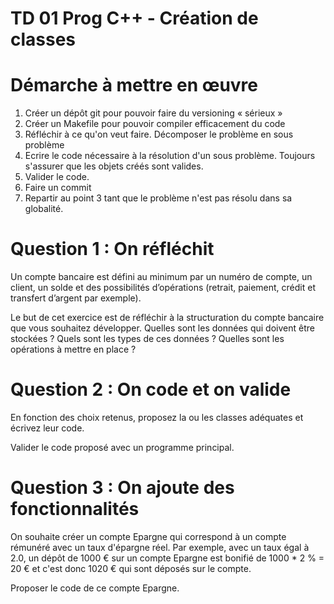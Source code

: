 # TD 01 Prog C++ - Création de classes

# Démarche à mettre en œuvre

1. Créer un dépôt git pour pouvoir faire du versioning « sérieux »
2. Créer un Makefile pour pouvoir compiler efficacement du code
3. Réfléchir à ce qu'on veut faire. Décomposer le problème en sous problème
4. Ecrire le code nécessaire à la résolution d'un sous problème. Toujours s'assurer que les objets créés sont valides.
5. Valider le code.
6. Faire un commit
7. Repartir au point 3 tant que le problème n'est pas résolu dans sa globalité.

# Question 1 : On réfléchit

Un compte bancaire est défini au minimum par un numéro de compte, un client, un solde et des possibilités d’opérations (retrait, paiement, crédit et transfert d’argent par exemple). 

Le but de cet exercice est de réfléchir à la structuration du compte bancaire que vous souhaitez développer. Quelles sont les données qui doivent être stockées ? Quels sont les types de ces données ? Quelles sont les opérations à mettre en place ?

# Question 2 : On code et on valide

En fonction des choix retenus, proposez la ou les classes adéquates et écrivez leur code.

Valider le code proposé avec un programme principal.


# Question 3 : On ajoute des fonctionnalités

On souhaite créer un compte Epargne qui correspond à un compte rémunéré avec un taux d'épargne réel. Par exemple, avec un taux égal à 2.0, un dépôt de 1000 € sur un compte Epargne est bonifié de 1000 \* 2 % = 20 € et c'est donc 1020 € qui sont déposés sur le compte.

Proposer le code de ce compte Epargne.